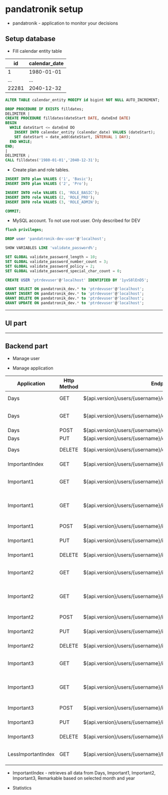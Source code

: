 # pandatronik setup

- pandatronik - application to monitor your decisions

## Setup database

- Fill calendar entity table

| id | calendar_date |
|---|---|
| 1 | 1980-01-01 |
| ... | ... |
| 22281 | 2040-12-32 |

```sql
ALTER TABLE calendar_entity MODIFY id bigint NOT NULL AUTO_INCREMENT;

DROP PROCEDURE IF EXISTS filldates;
DELIMITER |
CREATE PROCEDURE filldates(dateStart DATE, dateEnd DATE)
BEGIN
  WHILE dateStart <= dateEnd DO
    INSERT INTO calendar_entity (calendar_date) VALUES (dateStart);
    SET dateStart = date_add(dateStart, INTERVAL 1 DAY);
  END WHILE;
END;
|
DELIMITER ;
CALL filldates('1980-01-01','2040-12-31');
```

- Create plan and role tables.

```sql
INSERT INTO plan VALUES ('1', 'Basic');
INSERT INTO plan VALUES ('2', 'Pro');

INSERT INTO role VALUES (1, 'ROLE_BASIC');
INSERT INTO role VALUES (2, 'ROLE_PRO');
INSERT INTO role VALUES (3, 'ROLE_ADMIN');

COMMIT;
```

- MySQL account. To not use root user. Only described for DEV

```sql
flush privileges;

DROP user 'pandatronik-dev-user'@'localhost';

SHOW VARIABLES LIKE 'validate_password%';

SET GLOBAL validate_password_length = 10;
SET GLOBAL validate_password_number_count = 3;
SET GLOBAL validate_password_policy = 2;
SET GLOBAL validate_password_special_char_count = 0;

CREATE USER 'ptrdevuser'@'localhost' IDENTIFIED BY '1yvS8lEnD5';

GRANT SELECT ON pandatronik_dev.* to 'ptrdevuser'@'localhost';
GRANT INSERT ON pandatronik_dev.* to 'ptrdevuser'@'localhost';
GRANT DELETE ON pandatronik_dev.* to 'ptrdevuser'@'localhost';
GRANT UPDATE ON pandatronik_dev.* to 'ptrdevuser'@'localhost';
```

***

## UI part

***

## Backend part

- Manage user

- Manage application

| Application | Http Method | Endpoint | Action |
|---|---|---|---|
| Days | GET | ${api.version}/users/{username}/days/{id} | find day by id |
| Days | GET | ${api.version}/users/{username}/days/{year}/{month}/{day} | find day by full date yyyy/MM/dd |
| Days | POST | ${api.version}/users/{username}/days/ | create day |
| Days | PUT | ${api.version}/users/{username}/days/{id} | update day |
| Days | DELETE | ${api.version}/users/{username}/days/{id} | delete day by id |
| ImportantIndex | GET | ${api.version}/users/{username}/important/{year}/{month} | important index view |
| Important1 | GET | ${api.version}/users/{username}/important/1/{id} | find important1 by id |
| Important1 | GET | ${api.version}/users/{username}/important/1/{year}/{month}/{day} | find important1 by full date yyyy/MM/dd |
| Important1 | POST | ${api.version}/users/{username}/important/1 | create important1 |
| Important1 | PUT | ${api.version}/users/{username}/important/1/{id} | update important1 |
| Important1 | DELETE | ${api.version}/users/{username}/important/1/{id} | delete important1 |
| Important2 | GET | ${api.version}/users/{username}/important/2/{id} | find important2 by id |
| Important2 | GET | ${api.version}/users/{username}/important/2/{year}/{month}/{day} | find important2 by full date yyyy/MM/dd |
| Important2 | POST | ${api.version}/users/{username}/important/2 | create important2 |
| Important2 | PUT | ${api.version}/users/{username}/important/2/{id} | update important2 |
| Important2 | DELETE | ${api.version}/users/{username}/important/2/{id} | delete important2 |
| Important3 | GET | ${api.version}/users/{username}/important/3/{id} | find important3 by id |
| Important3 | GET | ${api.version}/users/{username}/important/3/{year}/{month}/{day} | find important3 by full date yyyy/MM/dd |
| Important3 | POST | ${api.version}/users/{username}/important/3 | create important3 |
| Important3 | PUT | ${api.version}/users/{username}/important/3/{id} | update important3 |
| Important3 | DELETE | ${api.version}/users/{username}/important/3/{id} | delete important3 |
| LessImportantIndex | GET | ${api.version}/users/{username}/lessimportant/{year}/{month} | less important index view |

- ImportantIndex - retrieves all data from Days, Important1, Important2, Important3, Remarkable based on
selected month and year

- Statistics

































